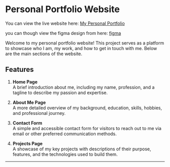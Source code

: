 # Personal Portfolio Website

You can view the live website here: [My Personal Portfolio](https://lawrence-alkhalaileh.github.io/personal-portfolio/)

you can though view the figma design from here: [figma](https://www.figma.com/design/BNjTW5F2aDc96e1hymGmuC/Untitled?node-id=0-1&t=tVWr1LQIXjHLyxNK-1)

Welcome to my personal portfolio website! This project serves as a platform to showcase who I am, my work, and how to get in touch with me. Below are the main sections of the website.

## Features

1. **Home Page**  
   A brief introduction about me, including my name, profession, and a tagline to describe my passion and expertise.

2. **About Me Page**  
   A more detailed overview of my background, education, skills, hobbies, and professional journey.

3. **Contact Form**  
   A simple and accessible contact form for visitors to reach out to me via email or other preferred communication methods.

4. **Projects Page**  
   A showcase of my key projects with descriptions of their purpose, features, and the technologies used to build them.

----